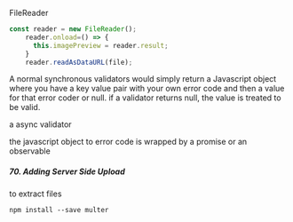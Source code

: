 

FileReader

```typescript
const reader = new FileReader();
    reader.onload=() => {
      this.imagePreview = reader.result;
    }
    reader.readAsDataURL(file);
```



A normal synchronous validators would simply return a Javascript object where you have a key value pair with your own error code and then a value for that error coder or null. if a validator returns null, the value is treated to be valid.



a async validator

the javascript object to error code is wrapped by a promise or an observable





##### 70. Adding Server Side Upload

to extract files

```
npm install --save multer
```

